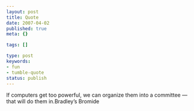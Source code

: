 ```yaml
---
layout: post
title: Quote
date: 2007-04-02
published: true
meta: {}

tags: []

type: post
keywords:
- fun
- tumble-quote
status: publish
---
```

<!-- blockquote  -->If computers get too powerful, we can organize them into a committee &#8212; that will do them in.<!-- endblockquote  -->Bradley&#8217;s Bromide
